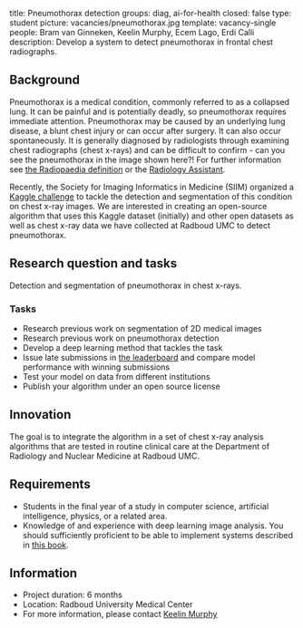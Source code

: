title: Pneumothorax detection
groups: diag, ai-for-health
closed: false
type: student
picture: vacancies/pneumothorax.jpg
template: vacancy-single
people: Bram van Ginneken, Keelin Murphy, Ecem Lago, Erdi Calli
description: Develop a system to detect pneumothorax in frontal chest radiographs.

## Background
Pneumothorax is a medical condition, commonly referred to as a collapsed lung. It can be painful and is potentially deadly, so pneumothorax requires immediate attention. Pneumothorax may be caused by an underlying lung disease, a blunt chest injury or can occur after surgery. It can also occur spontaneously. It is generally diagnosed by radiologists through examining chest radiographs (chest x-rays) and can be difficult to confirm - can you see the pneumothorax in the image shown here?! For further information see [the Radiopaedia definition](https://radiopaedia.org/articles/pneumothorax) or the [Radiology Assistant](http://www.radiologyassistant.nl/en/p497b2a265d96d#in5150424f9f96b). 

Recently, the Society for Imaging Informatics in Medicine (SIIM) organized a [Kaggle challenge](https://www.kaggle.com/c/siim-acr-pneumothorax-segmentation/overview) to tackle the detection and segmentation of this condition on chest x-ray images. We are interested in creating an open-source algorithm that uses this Kaggle dataset (initially) and other open datasets as well as chest x-ray data we have collected at Radboud UMC to detect pneumothorax. 

## Research question and tasks
Detection and segmentation of pneumothorax in chest x-rays. 

### Tasks
* Research previous work on segmentation of 2D medical images
* Research previous work on pneumothorax detection
* Develop a deep learning method that tackles the task
* Issue late submissions in [the leaderboard](https://www.kaggle.com/c/siim-acr-pneumothorax-segmentation/) and compare model performance with winning submissions
* Test your model on data from different institutions
* Publish your algorithm under an open source license

## Innovation
The goal is to integrate the algorithm in a set of chest x-ray analysis algorithms that are tested in routine clinical care at the Department of Radiology and Nuclear Medicine at Radboud UMC.

## Requirements

- Students in the final year of a study in computer science, artificial intelligence, physics, or a related area.
- Knowledge of and experience with deep learning image analysis. You should sufficiently proficient to be able to implement systems described in [this book](https://www.manning.com/books/deep-learning-with-python). 

## Information

- Project duration: 6 months
- Location: Radboud University Medical Center
- For more information, please contact [Keelin Murphy](http://diagnijmegen.nl/index.php/Person?name=Keelin_Murphy)
